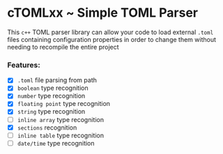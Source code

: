 # cTOMLxx ~ Simple TOML Parser
This `c++` TOML parser library can allow your code to load external `.toml` files containing configuration properties in order to change them without needing to recompile the entire project

### Features:
  - [x] `.toml` file parsing from path
  - [x] `boolean` type recognition
  - [x] `number` type recognition
  - [x] `floating point` type recognition
  - [x] `string` type recognition
  - [ ] `inline array` type recognition
  - [x] `sections` recognition
  - [ ] `inline table` type recognition
  - [ ] `date/time` type recognition
